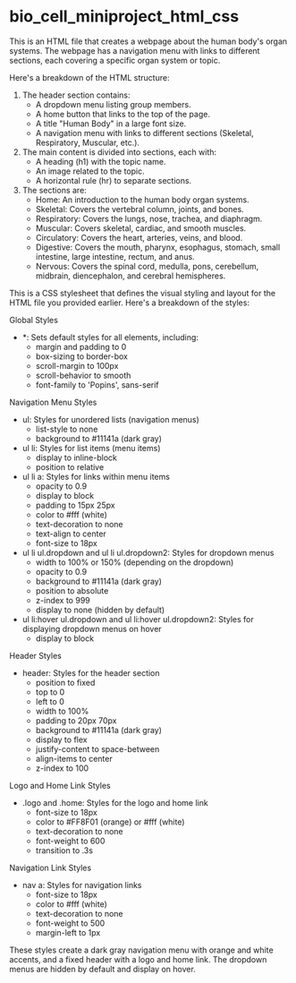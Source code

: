 # bio_cell_miniproject_html_css
This is an HTML file that creates a webpage about the human body's organ systems. The webpage has a navigation menu with links to different sections, each covering a specific organ system or topic.

Here's a breakdown of the HTML structure:

1. The header section contains:
    - A dropdown menu listing group members.
    - A home button that links to the top of the page.
    - A title "Human Body" in a large font size.
    - A navigation menu with links to different sections (Skeletal, Respiratory, Muscular, etc.).
2. The main content is divided into sections, each with:
    - A heading (h1) with the topic name.
    - An image related to the topic.
    - A horizontal rule (hr) to separate sections.
3. The sections are:
    - Home: An introduction to the human body organ systems.
    - Skeletal: Covers the vertebral column, joints, and bones.
    - Respiratory: Covers the lungs, nose, trachea, and diaphragm.
    - Muscular: Covers skeletal, cardiac, and smooth muscles.
    - Circulatory: Covers the heart, arteries, veins, and blood.
    - Digestive: Covers the mouth, pharynx, esophagus, stomach, small intestine, large intestine, rectum, and anus.
    - Nervous: Covers the spinal cord, medulla, pons, cerebellum, midbrain, diencephalon, and cerebral hemispheres.

This is a CSS stylesheet that defines the visual styling and layout for the HTML file you provided earlier. Here's a breakdown of the styles:

Global Styles

- *: Sets default styles for all elements, including:
    - margin and padding to 0
    - box-sizing to border-box
    - scroll-margin to 100px
    - scroll-behavior to smooth
    - font-family to 'Popins', sans-serif

Navigation Menu Styles

- ul: Styles for unordered lists (navigation menus)
    - list-style to none
    - background to #11141a (dark gray)
- ul li: Styles for list items (menu items)
    - display to inline-block
    - position to relative
- ul li a: Styles for links within menu items
    - opacity to 0.9
    - display to block
    - padding to 15px 25px
    - color to #fff (white)
    - text-decoration to none
    - text-align to center
    - font-size to 18px
- ul li ul.dropdown and ul li ul.dropdown2: Styles for dropdown menus
    - width to 100% or 150% (depending on the dropdown)
    - opacity to 0.9
    - background to #11141a (dark gray)
    - position to absolute
    - z-index to 999
    - display to none (hidden by default)
- ul li:hover ul.dropdown and ul li:hover ul.dropdown2: Styles for displaying dropdown menus on hover
    - display to block

Header Styles

- header: Styles for the header section
    - position to fixed
    - top to 0
    - left to 0
    - width to 100%
    - padding to 20px 70px
    - background to #11141a (dark gray)
    - display to flex
    - justify-content to space-between
    - align-items to center
    - z-index to 100

Logo and Home Link Styles

- .logo and .home: Styles for the logo and home link
    - font-size to 18px
    - color to #FF8F01 (orange) or #fff (white)
    - text-decoration to none
    - font-weight to 600
    - transition to .3s

Navigation Link Styles

- nav a: Styles for navigation links
    - font-size to 18px
    - color to #fff (white)
    - text-decoration to none
    - font-weight to 500
    - margin-left to 1px

These styles create a dark gray navigation menu with orange and white accents, and a fixed header with a logo and home link. The dropdown menus are hidden by default and display on hover.
